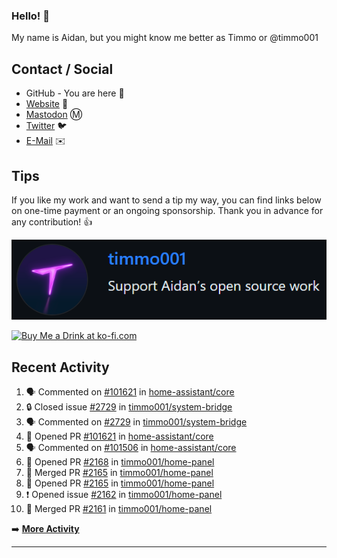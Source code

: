 ### Hello! 👋

My name is Aidan, but you might know me better as Timmo or @timmo001

## Contact / Social

- GitHub - You are here 👋
- [Website](https://timmo.dev) 📙
- <a href="https://fosstodon.org/@timmo" rel="me" target="_blank">Mastodon</a> Ⓜ️
- [Twitter](https://twitter.com/timmo001) 🐦
- [E-Mail](mailto:contact@timmo.xyz) ✉️

## Tips

If you like my work and want to send a tip my way, you can find links below on one-time payment or an ongoing sponsorship. Thank you in advance for any contribution! 👍

[![GitHub Sponsor][sponsor-badge]][sponsor]

<a href="https://ko-fi.com/M4M6YNVS" target="_blank"><img height="36" style="border:0px;height:36px;" src="https://cdn.ko-fi.com/cdn/kofi1.png?v=2" border="0" alt="Buy Me a Drink at ko-fi.com" /></a>

## Recent Activity

<!--START_SECTION:activity-->
1. 🗣 Commented on [#101621](https://github.com/home-assistant/core/issues/101621) in [home-assistant/core](https://github.com/home-assistant/core)
2. 🔒 Closed issue [#2729](https://github.com/timmo001/system-bridge/issues/2729) in [timmo001/system-bridge](https://github.com/timmo001/system-bridge)
3. 🗣 Commented on [#2729](https://github.com/timmo001/system-bridge/issues/2729) in [timmo001/system-bridge](https://github.com/timmo001/system-bridge)
4. 💪 Opened PR [#101621](https://github.com/home-assistant/core/pull/101621) in [home-assistant/core](https://github.com/home-assistant/core)
5. 🗣 Commented on [#101506](https://github.com/home-assistant/core/issues/101506) in [home-assistant/core](https://github.com/home-assistant/core)
6. 💪 Opened PR [#2168](https://github.com/timmo001/home-panel/pull/2168) in [timmo001/home-panel](https://github.com/timmo001/home-panel)
7. 🎉 Merged PR [#2165](https://github.com/timmo001/home-panel/pull/2165) in [timmo001/home-panel](https://github.com/timmo001/home-panel)
8. 💪 Opened PR [#2165](https://github.com/timmo001/home-panel/pull/2165) in [timmo001/home-panel](https://github.com/timmo001/home-panel)
9. ❗️ Opened issue [#2162](https://github.com/timmo001/home-panel/issues/2162) in [timmo001/home-panel](https://github.com/timmo001/home-panel)
10. 🎉 Merged PR [#2161](https://github.com/timmo001/home-panel/pull/2161) in [timmo001/home-panel](https://github.com/timmo001/home-panel)
<!--END_SECTION:activity-->

➡️  **[More Activity](/RECENT-ACTIVITY.md)**

---

[sponsor-badge]: https://github.com/timmo001/timmo001/blob/master/sponsor.png
[sponsor]: https://github.com/sponsors/timmo001?o=esc
